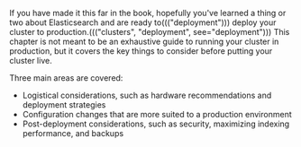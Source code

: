 If you have made it this far in the book, hopefully you've learned a thing or
two about Elasticsearch and are ready to((("deployment"))) deploy your cluster to production.((("clusters", "deployment", see="deployment")))
This chapter is not meant to be an exhaustive guide to running your cluster
in production, but it covers the key things to consider before putting
your cluster live.

Three main areas are covered:

- Logistical considerations, such as hardware recommendations and deployment
strategies
- Configuration changes that are more suited to a production environment
- Post-deployment considerations, such as security, maximizing indexing performance,
and backups

